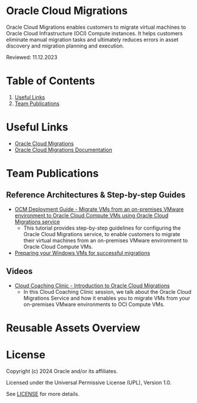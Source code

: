 # Oracle Cloud Migrations
 
Oracle Cloud Migrations enables customers to migrate virtual machines to Oracle Cloud Infrastructure (OCI) Compute instances. It helps customers eliminate manual migration tasks and ultimately reduces errors in asset discovery and migration planning and execution.

Reviewed: 11.12.2023
 
# Table of Contents
 
1. [Useful Links](#useful-links)
2. [Team Publications](#team-publications)
 
# Useful Links

- [Oracle Cloud Migrations](https://www.oracle.com/cloud/compute/virtual-machines/migration/)
- [Oracle Cloud Migrations Documentation](https://docs.oracle.com/en-us/iaas/Content/cloud-migration/home.htm)

# Team Publications

## Reference Architectures & Step-by-step Guides

- [OCM Deployment Guide - Migrate VMs from an on-premises VMware environment to Oracle Cloud Compute VMs using Oracle Cloud Migrations service](https://docs.oracle.com/en/learn/ocm-migrate-on-prem-vm/)
  - This tutorial provides step-by-step guidelines for configuring the Oracle Cloud Migrations service, to enable customers to migrate their virtual machines from an on-premises VMware environment to Oracle Cloud Compute VMs.
- [Preparing your Windows VMs for successful migrations](https://github.com/oracle-devrel/technology-engineering/tree/main/cloud-infrastructure/vmware-solutions/oracle-cloud-migrations/windows-migrations)


## Videos

- [Cloud Coaching Clinic - Introduction to Oracle Cloud Migrations](https://www.youtube.com/watch?v=a1C3vZh5Wno)
  - In this Cloud Coaching Clinic session, we talk about the Oracle Cloud Migrations Service and how it enables you to migrate VMs from your on-premises VMware environments to OCI Compute VMs.

# Reusable Assets Overview


 
# License

Copyright (c) 2024 Oracle and/or its affiliates.

Licensed under the Universal Permissive License (UPL), Version 1.0.

See [LICENSE](https://github.com/oracle-devrel/technology-engineering/blob/main/LICENSE) for more details.
